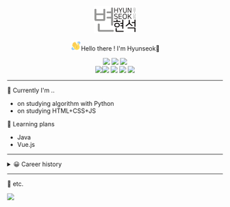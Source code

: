 <div align="center">
 <img src="img/image1.png" width="100px"></img>
 
   <span><img src="img/wave-hello.gif" width="25px">Hello there ! I'm Hyunseok🙇

 <img src="https://img.shields.io/badge/-Python-b0e0e6?style=flat&logo=Python"> <img src="https://img.shields.io/badge/-HTML-f0ffff?style=flat&logo=html5"> <img src="https://img.shields.io/badge/-CSS-0000FF?style=flat&logo=CSS3">
 <br>
 <a href="https://instagram.com/hyun_seok_b" >
 <img src="https://www.instagram.com/static/images/ico/favicon.ico/36b3ee2d91ed.ico" width="22px"></a><a href="https://www.facebook.com/hyunsuk.byun.56"><img src="https://static.xx.fbcdn.net/rsrc.php/yD/r/d4ZIVX-5C-b.ico" width="22px"></a>
 <a href="https://hbyun.tistory.com/"><img src="https://t1.daumcdn.net/tistory_admin/static/top/favicon_0630.ico" width="22px"></a>
 <a href="https://hbyun.tistory.com/"><img src="img/discord.ico" width="22px"></a>
 <a href="mailto:gumyoincirno@gmail.com"><img src="https://ssl.gstatic.com/ui/v1/icons/mail/rfr/gmail.ico" width="22px"></a>
</div>

---

💬 Currently I'm ..
- on studying algorithm with Python
- on studying HTML+CSS+JS

📅 Learning plans
- Java
- Vue.js


---

<details> 
<summary>😀 Career history </summary>
- Interpreter for JP ↔ KR<br>
- LQA tester  
</details>


---
🧨 etc.

<a href="https://solved.ac/hseoks/"><img src="http://mazassumnida.wtf/api/v2/generate_badge?boj=hseoks" width="250px"></a>

